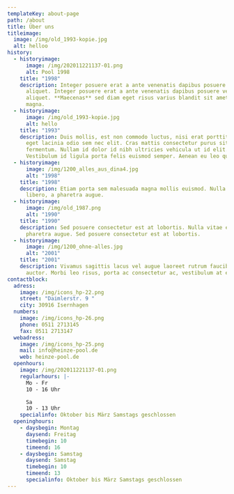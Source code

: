 ```yaml
---
templateKey: about-page
path: /about
title: Über uns
titleimage:
  image: /img/old_1993-kopie.jpg
  alt: helloo
history:
  - historyimage:
      image: /img/202011221137-01.png
      alt: Pool 1998
    title: "1998"
    description: Integer posuere erat a ante venenatis dapibus posuere velit
      aliquet. Integer posuere erat a ante venenatis dapibus posuere velit
      aliquet. **Maecenas** sed diam eget risus varius blandit sit amet non
      magna.
  - historyimage:
      image: /img/old_1993-kopie.jpg
      alt: hello
    title: "1993"
    description: Duis mollis, est non commodo luctus, nisi erat porttitor ligula,
      eget lacinia odio sem nec elit. Cras mattis consectetur purus sit amet
      fermentum. Nullam id dolor id nibh ultricies vehicula ut id elit.
      Vestibulum id ligula porta felis euismod semper. Aenean eu leo quam.
  - historyimage:
      image: /img/1200_alles_aus_dina4.jpg
      alt: "1998"
    title: "1998"
    description: Etiam porta sem malesuada magna mollis euismod. Nulla vitae elit
      libero, a pharetra augue.
  - historyimage:
      image: /img/old_1987.png
      alt: "1990"
    title: "1990"
    description: Sed posuere consectetur est at lobortis. Nulla vitae elit libero, a
      pharetra augue. Sed posuere consectetur est at lobortis.
  - historyimage:
      image: /img/1200_ohne-alles.jpg
      alt: "2001"
    title: "2001"
    description: Vivamus sagittis lacus vel augue laoreet rutrum faucibus dolor
      auctor. Morbi leo risus, porta ac consectetur ac, vestibulum at eros.
contactblock:
  adress:
    image: /img/icons_hp-22.png
    street: "Daimlerstr. 9 "
    city: 30916 Isernhagen
  numbers:
    image: /img/icons_hp-26.png
    phone: 0511 2713145
    fax: 0511 2713147
  webadress:
    image: /img/icons_hp-25.png
    mail: info@heinze-pool.de
    web: heinze-pool.de
  openhours:
    image: /img/202011221137-01.png
    regularhours: |-
      Mo - Fr
      10 - 16 Uhr

      Sa
      10 - 13 Uhr
    specialinfo: Oktober bis März Samstags geschlossen
  openinghours:
    - daysbegin: Montag
      daysend: Freitag
      timebegin: 10
      timeend: 16
    - daysbegin: Samstag
      daysend: Samstag
      timebegin: 10
      timeend: 13
      specialinfo: Oktober bis März Samstags geschlossen
---
```

